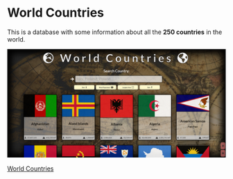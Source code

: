 # World Countries 

This is a database with some information about all the **250 countries** in the world.

![Preview](/images/preview.png)

[World Countries](https://world-countries-database.netlify.app/ "World Countries")




